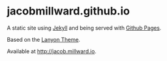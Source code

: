 # jacobmillward.github.io

A static site using [Jekyll](http://www.jekyllrb.com) and being served with [Github Pages](https://pages.github.com).

Based on the [Lanyon Theme](http://lanyon.getpoole.com).

Available at http://jacob.millward.io.
